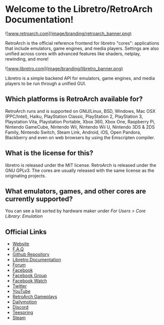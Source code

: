 # Welcome to the Libretro/RetroArch Documentation!

![www.retroarch.com](image/branding/retroarch_banner.png)

RetroArch is the official reference frontend for libretro "cores": applications that include emulators, game engines, and media players. Settings are also unified across cores with advanced features like shaders, netplay, rewinding, and more!

![www.libretro.com](image/branding/libretro_banner.png)

Libretro is a simple backend API for emulators, game engines, and media players to be run through a unified GUI.

## Which platforms is RetroArch available for?
RetroArch runs and is supported on GNU/Linux, BSD, Windows, Mac OSX (PPC/Intel), Haiku, PlayStation Classic, PlayStation 2, PlayStation 3, Playstation Vita, Playstation Portable, Xbox 360, Xbox One, Raspberry Pi, Nintendo GameCube, Nintendo Wii, Nintendo Wii U, Nintendo 3DS & 2DS Family, Nintendo Switch, Steam Link, Android, iOS, Open Pandora, Blackberry and even on web browsers by using the Emscripten compiler.

## What is the license for this?
libretro is released under the MIT license. RetroArch is released under the GNU GPLv3. The cores are usually released with the same license as the originating projects.

## What emulators, games, and other cores are currently supported?
You can see a list sorted by hardware maker under *For Users > Core Library: Emulation*

## Official Links

- [Website](https://www.retroarch.com/)
- [F.A.Q](https://www.retroarch.com/?page=faq)
- [Github Repository](https://github.com/libretro/RetroArch)
- [Libretro Documentation](https://docs.libretro.com/)
- [Forum](https://forums.libretro.com/)
- [Facebook](https://www.facebook.com/libretro)
- [Facebook Group](https://www.facebook.com/groups/retroarch/)
- [Facebook Watch](https://www.facebook.com/watch/libretro/)
- [Twitter](https://twitter.com/libretro)
- [YouTube](https://www.youtube.com/Libretro)
- [RetroArch Gameplays](https://www.youtube.com/RetroArchOfficial)
- [Dailymotion](https://dailymotion.com/retroarch)
- [Discord](https://discord.gg/27Xxm2h)
- [Teespring](https://teespring.com/stores/retroarch)
- [Steam](https://store.steampowered.com/app/1118310/RetroArch/)

